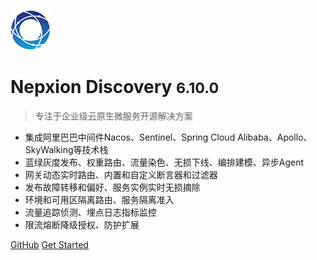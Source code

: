 ![logo](_media/Logo64.png)

# Nepxion Discovery <small>6.10.0</small>

> 专注于企业级云原生微服务开源解决方案
- 集成阿里巴巴中间件Nacos、Sentinel、Spring Cloud Alibaba、Apollo、SkyWalking等技术栈
- 蓝绿灰度发布、权重路由、流量染色、无损下线、编排建模、异步Agent
- 网关动态实时路由、内置和自定义断言器和过滤器
- 发布故障转移和偏好、服务实例实时无损摘除
- 环境和可用区隔离路由、服务隔离准入
- 流量追踪侦测、埋点日志指标监控
- 限流熔断降级授权、防护扩展

[GitHub](https://github.com/Nepxion/Discovery/)
[Get Started](#Discovery【探索】微服务企业级解决方案)